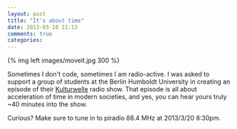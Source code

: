 ```yaml
---
layout: post
title: "It's about time"
date: 2013-03-18 21:13
comments: true
categories: 
---
```


{% img left images/moveit.jpg 300 %}

Sometimes I don't code, sometimes I am radio-active. I was asked to support a group 
of students at the Berlin Humboldt University in creating an episode of their [Kulturwelle](http://kulturwelle.hu-berlin.de) radio show.
That episode is all about acceleration of time in modern societies, and yes, you can hear yours truly ~40 minutes into the show.

Curious? Make sure to tune in to piradio 88.4 MHz at 2013/3/20 8:30pm. 

